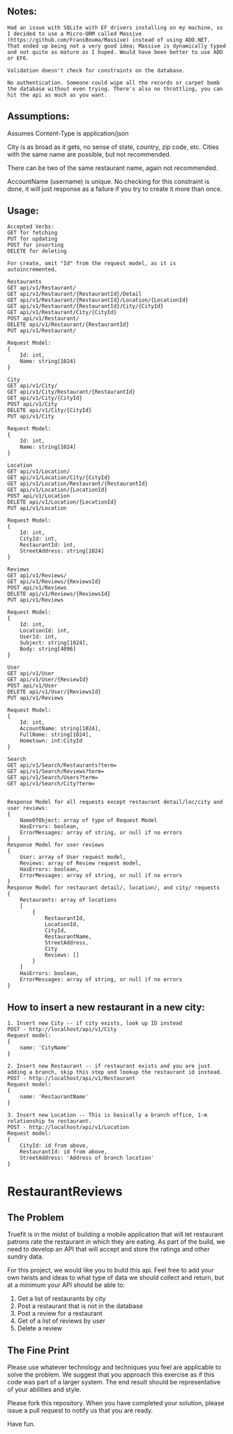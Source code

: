 Notes:
--------------
```
Had an issue with SQLite with EF drivers installing on my machine, so I decided to use a Micro-ORM called Massive (https://github.com/FransBouma/Massive) instead of using ADO.NET.
That ended up being not a very good idea; Massive is dynamically typed and not quite as mature as I hoped. Would have been better to use ADO or EF6.

Validation doesn't check for constraints on the database.

No authentication. Someone could wipe all the records or carpet bomb the database without even trying. There's also no throttling, you can hit the api as much as you want.
```

Assumptions:
--------------
Assumes Content-Type is application/json

City is as broad as it gets, no sense of state, country, zip code, etc. Cities with the same name are possible, but not recommended.

There can be two of the same restaurant name, again not recommended.

AccountName (username) is unique. No checking for this constraint is done, it will just response as a failure if you try to create it more than once.

Usage:
--------------
```
Accepted Verbs:
GET for fetching
PUT for updating
POST for inserting
DELETE for deleting

For create, omit "Id" from the request model, as it is autoincremented.

Restaurants
GET api/v1/Restaurant/
GET api/v1/Restaurant/{RestaurantId}/Detail
GET api/v1/Restaurant/{RestaurantId}/Location/{LocationId}
GET api/v1/Restaurant/{RestaurantId}/City/{CityId}
GET api/v1/Restaurant/City/{CityId}
POST api/v1/Restaurant/
DELETE api/v1/Restaurant/{RestaurantId}
PUT api/v1/Restaurant/

Request Model:
{
	Id: int,
	Name: string[1024]
}

City
GET api/v1/City/
GET api/v1/City/Restaurant/{RestaurantId}
GET api/v1/City/{CityId}
POST api/v1/City
DELETE api/v1/City/{CityId}
PUT api/v1/City

Request Model:
{
	Id: int,
	Name: string[1024]
}

Location
GET api/v1/Location/
GET api/v1/Location/City/{CityId}
GET api/v1/Location/Restaurant/{RestaurantId}
GET api/v1/Location/{LocationId}
POST api/v1/Location
DELETE api/v1/Location/{LocationId}
PUT api/v1/Location

Request Model:
{
	Id: int,
	CityId: int,
	RestaurantId: int,
	StreetAddress: string[1024]
}

Reviews
GET api/v1/Reviews/
GET api/v1/Reviews/{ReviewsId}
POST api/v1/Reviews
DELETE api/v1/Reviews/{ReviewsId}
PUT api/v1/Reviews

Request Model:
{
	Id: int,
	LocationId: int,
	UserId: int,
	Subject: string[1024],
	Body: string[4096]
}

User
GET api/v1/User
GET api/v1/User/{ReviewId}
POST api/v1/User
DELETE api/v1/User/{ReviewsId}
PUT api/v1/Reviews

Request Model:
{
	Id: int,
	AccountName: string[1024],
	FullName: string[1024],
	Hometown: int:CityId
}

Search
GET api/v1/Search/Restaurants?term=
GET api/v1/Search/Reviews?term=
GET api/v1/Search/Users?term=
GET api/v1/Search/City?term=


Response Model for all requests except restaurant detail/loc/city and user reviews:
{
	NameOfObject: array of type of Request Model
	HasErrors: boolean,
	ErrorMessages: array of string, or null if no errors
}
Response Model for user reviews
{
	User: array of User request model,
	Reviews: array of Review request model,
	HasErrors: boolean,
	ErrorMessages: array of string, or null if no errors
}
Response Model for restaurant detail/, location/, and city/ requests
{
	Restaurants: array of locations
	[
		{
			RestaurantId,
			LocationId,
			CityId,
			RestaurantName,
			StreetAddress,
			City
			Reviews: []
		}
	]
	HasErrors: boolean,
	ErrorMessages: array of string, or null if no errors
}
```

How to insert a new restaurant in a new city:
--------------
```
1. Insert new City -- if city exists, look up ID instead
POST - http://localhost/api/v1/City
Request model:
{ 
	name: 'CityName' 
}

2. Insert new Restaurant -- if restaurant exists and you are just adding a branch, skip this step and lookup the restaurant id instead.
POST - http://localhost/api/v1/Restaurant
Request model:
{ 
	name: 'RestaurantName' 
}

3. Insert new Location -- This is basically a branch office, 1-m relationship to restaurant.
POST - http://localhost/api/v1/Location
Request model:
{ 
	CityId: id from above,
	RestaurantId: id from above,
	StreetAddress: 'Address of branch location'
}
```

RestaurantReviews
=================

The Problem
--------------
Truefit is in the midst of building a mobile application that will let restaurant patrons rate the restaurant in which they are eating. As part of the build, we need to develop an API that will accept and store the ratings and other sundry data. 

For this project, we would like you to build this api. Feel free to add your own twists and ideas to what type of data we should collect and return, but at a minimum your API should be able to:

1. Get a list of restaurants by city
2. Post a restaurant that is not in the database
3. Post a review for a restaurant
4. Get of a list of reviews by user
5. Delete a review

The Fine Print
--------------
Please use whatever technology and techniques you feel are applicable to solve the problem. We suggest that you approach this exercise as if this code was part of a larger system. The end result should be representative of your abilities and style.

Please fork this repository. When you have completed your solution, please issue a pull request to notify us that you are ready.

Have fun.